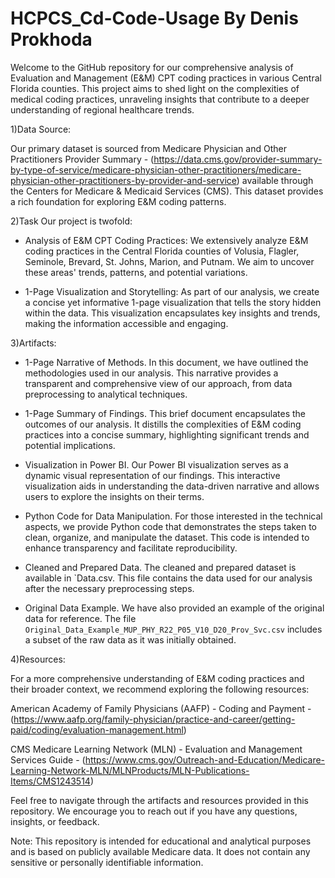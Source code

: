 # HCPCS_Cd-Code-Usage By Denis Prokhoda

  Welcome to the GitHub repository for our comprehensive analysis of Evaluation and Management (E&M) CPT coding practices in various Central Florida counties. This project aims to shed light on the complexities of medical coding practices, unraveling insights that contribute to a deeper understanding of regional healthcare trends.

1)Data Source:

Our primary dataset is sourced from Medicare Physician and Other Practitioners Provider Summary - (https://data.cms.gov/provider-summary-by-type-of-service/medicare-physician-other-practitioners/medicare-physician-other-practitioners-by-provider-and-service) available through the Centers for Medicare & Medicaid Services (CMS). This dataset provides a rich foundation for exploring E&M coding patterns.

2)Task Our project is twofold:

* Analysis of E&M CPT Coding Practices: We extensively analyze E&M coding practices in the Central Florida counties of Volusia, Flagler, Seminole, Brevard, St. Johns, Marion, and Putnam. We aim to uncover these areas' trends, patterns, and potential variations.

* 1-Page Visualization and Storytelling: As part of our analysis, we create a concise yet informative 1-page visualization that tells the story hidden within the data. This visualization encapsulates key insights and trends, making the information accessible and engaging.

3)Artifacts:

* 1-Page Narrative of Methods. In this document, we have outlined the methodologies used in our analysis. This narrative provides a transparent and comprehensive view of our approach, from data preprocessing to analytical techniques.

* 1-Page Summary of Findings. This brief document encapsulates the outcomes of our analysis. It distills the complexities of E&M coding practices into a concise summary, highlighting significant trends and potential implications.

* Visualization in Power BI. Our Power BI visualization serves as a dynamic visual representation of our findings. This interactive visualization aids in understanding the data-driven narrative and allows users to explore the insights on their terms.

* Python Code for Data Manipulation. For those interested in the technical aspects, we provide Python code that demonstrates the steps taken to clean, organize, and manipulate the dataset. This code is intended to enhance transparency and facilitate reproducibility.

* Cleaned and Prepared Data. The cleaned and prepared dataset is available in `Data.csv. This file contains the data used for our analysis after the necessary preprocessing steps.

* Original Data Example. We have also provided an example of the original data for reference. The file `Original_Data_Example_MUP_PHY_R22_P05_V10_D20_Prov_Svc.csv` includes a subset of the raw data as it was initially obtained.
 

4)Resources:

For a more comprehensive understanding of E&M coding practices and their broader context, we recommend exploring the following resources:

American Academy of Family Physicians (AAFP) - Coding and Payment - (https://www.aafp.org/family-physician/practice-and-career/getting-paid/coding/evaluation-management.html)

CMS Medicare Learning Network (MLN) - Evaluation and Management Services Guide - (https://www.cms.gov/Outreach-and-Education/Medicare-Learning-Network-MLN/MLNProducts/MLN-Publications-Items/CMS1243514)

Feel free to navigate through the artifacts and resources provided in this repository. We encourage you to reach out if you have any questions, insights, or feedback.

Note: This repository is intended for educational and analytical purposes and is based on publicly available Medicare data. It does not contain any sensitive or personally identifiable information.
